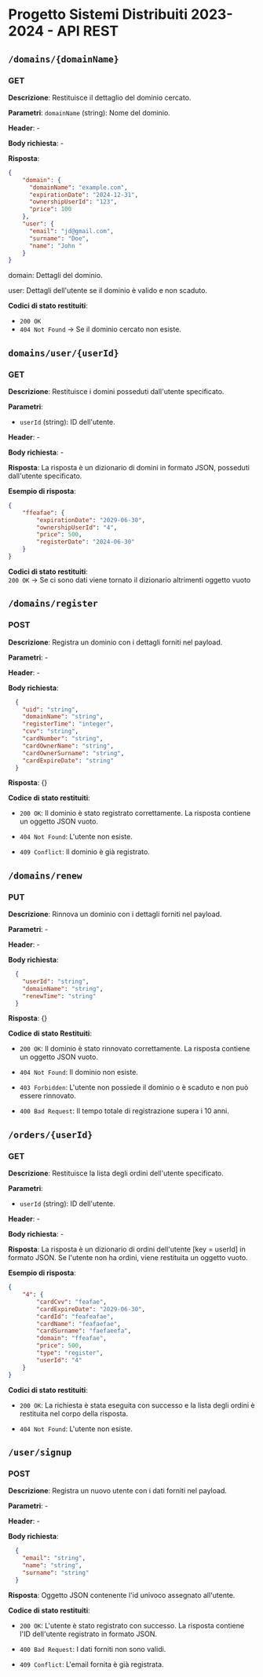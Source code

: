 # Progetto Sistemi Distribuiti 2023-2024 - API REST

## `/domains/{domainName}`

### GET

**Descrizione**: Restituisce il dettaglio del dominio cercato.

**Parametri**: `domainName` (string): Nome del dominio.

**Header**: -

**Body richiesta**: -

**Risposta**:  
```json
{
    "domain": {
      "domainName": "example.com",
      "expirationDate": "2024-12-31",
      "ownershipUserId": "123",
      "price": 100
    },
    "user": {
      "email": "jd@gmail.com",
      "surname": "Doe",
      "name": "John "
    }
}
```
  domain: Dettagli del dominio.
  
  user: Dettagli dell'utente se il dominio è valido e non scaduto.

**Codici di stato restituiti**:
 -   `200 OK`
 -   `404 Not Found` -> Se il dominio cercato non esiste.


## `domains/user/{userId}`

### GET

**Descrizione**: Restituisce i domini posseduti dall'utente specificato.

**Parametri**: 
- `userId` (string): ID dell'utente.

**Header**: -

**Body richiesta**: -

**Risposta**: La risposta è un dizionario di domini in formato JSON, posseduti dall'utente specificato.

**Esempio di risposta**:
```json
{
    "ffeafae": {
        "expirationDate": "2029-06-30",
        "ownershipUserId": "4",
        "price": 500,
        "registerDate": "2024-06-30"
    }
}
```

**Codici di stato restituiti**:\
    `200 OK` -> Se ci sono dati viene tornato il dizionario altrimenti oggetto vuoto


## `/domains/register`

### POST

**Descrizione**: Registra un dominio con i dettagli forniti nel payload.

**Parametri**: -

**Header**: -

**Body richiesta**: 
```json
  {
    "uid": "string",
    "domainName": "string",
    "registerTime": "integer",
    "cvv": "string",
    "cardNumber": "string",
    "cardOwnerName": "string",
    "cardOwnerSurname": "string",
    "cardExpireDate": "string"
  }
```
**Risposta**: {}

**Codice di stato restituiti**:
- `200 OK`: Il dominio è stato registrato correttamente. La risposta contiene un oggetto JSON vuoto.

- `404 Not Found`: L'utente non esiste.

- `409 Conflict`: Il dominio è già registrato.


## `/domains/renew`

### PUT

**Descrizione**: Rinnova un dominio con i dettagli forniti nel payload.

**Parametri**: -

**Header**: -

**Body richiesta**:
```json
  {
    "userId": "string",
    "domainName": "string",
    "renewTime": "string"
  }
```

**Risposta**: {}

**Codice di stato Restituiti**:
- `200 OK`: Il dominio è stato rinnovato correttamente. La risposta contiene un oggetto JSON vuoto.

- `404 Not Found`: Il dominio non esiste.

- `403 Forbidden`: L'utente non possiede il dominio o è scaduto e non può essere rinnovato.

- `400 Bad Request`: Il tempo totale di registrazione supera i 10 anni.


## `/orders/{userId}`

### GET

**Descrizione**: Restituisce la lista degli ordini dell'utente specificato.

**Parametri**: 
- `userId` (string): ID dell'utente.

**Header**: -

**Body richiesta**: -

**Risposta**: 
La risposta è un dizionario di ordini dell'utente [key = userId] in formato JSON. Se l'utente non ha ordini, viene restituita un oggetto vuoto.

**Esempio di risposta**:
```json
{
    "4": {
        "cardCvv": "feafae",
        "cardExpireDate": "2029-06-30",
        "cardId": "feafeafae",
        "cardName": "feafaefae",
        "cardSurname": "faefaeefa",
        "domain": "ffeafae",
        "price": 500,
        "type": "register",
        "userId": "4"
    }
}
```

**Codici di stato restituiti**:
- `200 OK`: La richiesta è stata eseguita con successo e la lista degli ordini è restituita nel corpo della risposta.
  
- `404 Not Found`: L'utente non esiste.
  

## `/user/signup`

### POST

**Descrizione**: Registra un nuovo utente con i dati forniti nel payload.

**Parametri**: - 

**Header**: -

**Body richiesta**:
```json
  {
    "email": "string",
    "name": "string",
    "surname": "string"
  }
```

**Risposta**: Oggetto JSON contenente l'id univoco assegnato all'utente.

**Codice di stato restituiti**:
- `200 OK`: L'utente è stato registrato con successo. La risposta contiene l'ID dell'utente registrato in formato JSON.

- `400 Bad Request`: I dati forniti non sono validi.

- `409 Conflict`: L'email fornita è già registrata.
